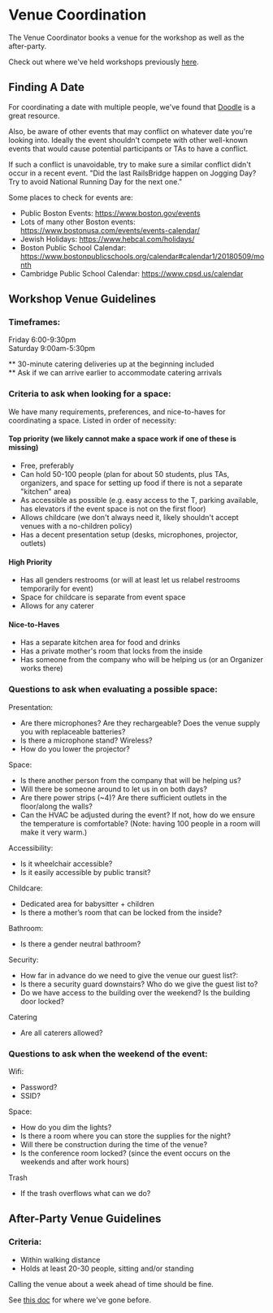 # Venue Coordination

The Venue Coordinator books a venue for the workshop as well as the after-party.

Check out where we've held workshops previously
[here](./previous-workshop-venues.md).

## Finding A Date

For coordinating a date with multiple people, we've found that [Doodle](https://doodle.com) is a great resource.

Also, be aware of other events that may conflict on whatever date you're looking into. Ideally the event shouldn't compete with other well-known events that would cause potential participants or TAs to have a conflict.

If such a conflict is unavoidable, try to make sure a similar conflict didn't occur in a recent event. "Did the last RailsBridge happen on Jogging Day? Try to avoid National Running Day for the next one."

Some places to check for events are:

* Public Boston Events: https://www.boston.gov/events
* Lots of many other Boston events: https://www.bostonusa.com/events/events-calendar/
* Jewish Holidays: https://www.hebcal.com/holidays/
* Boston Public School Calendar: https://www.bostonpublicschools.org/calendar#calendar1/20180509/month
* Cambridge Public School Calendar: https://www.cpsd.us/calendar

## Workshop Venue Guidelines
### Timeframes:
Friday 6:00-9:30pm
<br>
Saturday 9:00am-5:30pm

** 30-minute catering deliveries up at the beginning included <br>
** Ask if we can arrive earlier to accommodate catering arrivals

### Criteria to ask when looking for a space:
We have many requirements, preferences, and nice-to-haves for coordinating a space. Listed in order of necessity:

#### Top priority (we likely cannot make a space work if one of these is missing)
* Free, preferably
* Can hold 50-100 people (plan for about 50 students, plus TAs, organizers, and space for setting up food if there is not a separate "kitchen" area)
* As accessible as possible (e.g. easy access to the T, parking available, has elevators if the event space is not on the first floor)
* Allows childcare (we don't always need it, likely shouldn't accept venues with a no-children policy)
* Has a decent presentation setup (desks, microphones, projector, outlets)

#### High Priority
* Has all genders restrooms (or will at least let us relabel restrooms temporarily for event)
* Space for childcare is separate from event space
* Allows for any caterer

#### Nice-to-Haves
* Has a separate kitchen area for food and drinks
* Has a private mother's room that locks from the inside
* Has someone from the company who will be helping us (or an Organizer works there)

### Questions to ask when evaluating a possible space:
Presentation:
* Are there microphones? Are they rechargeable? Does the venue supply you with replaceable batteries?
* Is there a microphone stand? Wireless?
* How do you lower the projector?

Space:
* Is there another person from the company that will be helping us?
* Will there be someone around to let us in on both days?
* Are there power strips (~4)? Are there sufficient outlets in the floor/along the walls?
* Can the HVAC be adjusted during the event? If not, how do we ensure the temperature is comfortable? (Note: having 100 people in a room will make it very warm.)

Accessibility:
* Is it wheelchair accessible?
* Is it easily accessible by public transit?

Childcare:
* Dedicated area for babysitter + children
* Is there a mother’s room that can be locked from the inside?

Bathroom:
* Is there a gender neutral bathroom?

Security:
* How far in advance do we need to give the venue our guest list?:
* Is there a security guard downstairs? Who do we give the guest list to?
* Do we have access to the building over the weekend? Is the building door locked?

Catering
* Are all caterers allowed?

### Questions to ask when the weekend of the event:

Wifi:
* Password?
* SSID?

Space:
* How do you dim the lights?
* Is there a room where you can store the supplies for the night?
* Will there be construction during the time of the venue?
* Is the conference room locked? (since the event occurs on the weekends and after work hours)

Trash
* If the trash overflows what can we do?

## After-Party Venue Guidelines

### Criteria:

* Within walking distance
* Holds at least 20-30 people, sitting and/or standing

Calling the venue about a week ahead of time should be fine.

See [this doc](./previous-after-party-venues.md) for where we've gone before.
